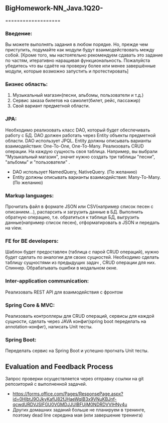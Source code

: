 ## BigHomework-NN_Java.1Q20-

===================

### Введение:
Вы можете выполнять задания в любом порядке. Но, прежде чем приступить, подумайте как модули будут взаимодействовать между собой.
[Кроме того, мы настоятельно рекомендуем сдавать это задание по частям, итеративно наращивая функциональность. Пожалуйста убедитесь что вы сдаёте на проверку более или менее завершённые модули, которые возможно запустить и протестировать]
### Бизнес область: 
1)	Музыкальный магазин(песни, альбомы, пользователи и т.д.) 
2)	Сервис заказа билетов на самолет(билет, рейс, пассажир) 
3)	Свой вариант предметной области.
### JPA: 
Необходимо реализовать класс DAO, который будет обеспечивать работу c БД. DAO должен работать через Entity объекты предметной области. DAO использует JPQL. 
Entity должны описывать варианты взаимодействия: One-To-One, One-To-Many. Реализовать CRUD операции. На каждую сущность своя таблица. Например, вы выбрали "Музыкальный магазин", значит нужно создать три таблицы "песни", "альбомы" и "пользователи" .
* DAO использует NamedQuery, NativeQuery. (По желанию)
* Entity должны описывать варианты взаимодействия: Many-To-Many. (По желанию)
### Markup languages: 
Прочитать файл в формате JSON или CSV(например список песен с описанием...), распарсить и загрузить данные в БД. Выполнить обратную операцию, т.е. обратиться к таблице БД, выгрузить данные(например список песен), отформатировать в JSON и передать на view.
### FE for BE developers: 
Шаблон будет предоставлен (таблица с парой CRUD операций), нужно будет сделать по аналогии для своих сущностей. Необходимо сделать таблицу сущностями из предыдущих задач , CRUD операции для них. Спиннер. Обрабатывать ошибки в модальном окне.
### Inter-application communication: 
Реализовать REST API для взаимодействия с фронтом
### Spring Core & MVC: 
Реализовать контроллеры для CRUD операций, сервисы для каждой сущности, сделать через JAVA конфиг(spring boot переделать на annotation-конфиг), написать Unit тесты.
### Spring Boot: 
Переделать сервис на Spring Boot и успешно прогнать Unit тесты.

## Evaluation and Feedback Process

Запрос проверки осуществляется через отправку ссылки на git репозиторий с выполненной задачей.
* https://forms.office.com/Pages/ResponsePage.aspx?id=0HIbtJ9OJkyKaflJ82fJHaeWqIB3x9VNuKBJnf-qcwdURDVJSlFGU0VGMDJJUlBFUjM0NDRDVVlHNy4u
* Других домашних заданий больше не планируем в тренинге, поэтому dead line середина мая (или завершение тренинга)
